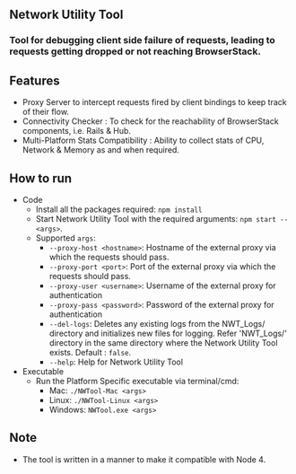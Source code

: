 ## Network Utility Tool
### Tool for debugging client side failure of requests, leading to requests getting dropped or not reaching BrowserStack.

## Features
- Proxy Server to intercept requests fired by client bindings to keep track of their flow.
- Connectivity Checker : To check for the reachability of BrowserStack components, i.e. Rails & Hub.
- Multi-Platform Stats Compatibility : Ability to collect stats of CPU, Network & Memory as and when required.

## How to run
- Code
  - Install all the packages required: `npm install`
  - Start Network Utility Tool with the required arguments: `npm start -- <args>`. 
  - Supported `args`:
    - `--proxy-host <hostname>`: Hostname of the external proxy via which the requests should pass.
    - `--proxy-port <port>`: Port of the external proxy via which the requests should pass.
    - `--proxy-user <username>`: Username of the external proxy for authentication
    - `--proxy-pass <password>`: Password of the external proxy for authentication
    - `--del-logs`: Deletes any existing logs from the NWT_Logs/ directory and initializes new files for logging. Refer 'NWT_Logs/' directory in the same directory  where the Network Utility Tool exists. Default : `false`.
    - `--help`: Help for Network Utility Tool
- Executable
  - Run the Platform Specific executable via terminal/cmd:
    - Mac: `./NWTool-Mac <args>`
    - Linux: `./NWTool-Linux <args>`
    - Windows: `NWTool.exe <args>`
  
## Note
- The tool is written in a manner to make it compatible with Node 4.